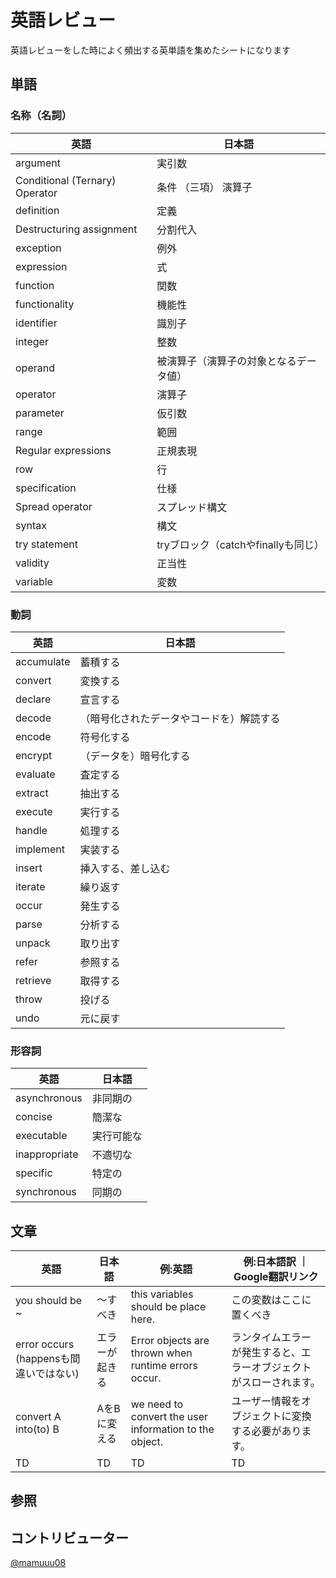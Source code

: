 # 英語レビュー

英語レビューをした時によく頻出する英単語を集めたシートになります
## 単語

### 名称（名詞）

|  英語  |  日本語  |
| ---- | ---- |
|  argument  |  実引数  |
|  Conditional (Ternary) Operator   |  条件 （三項） 演算子  |
|  definition   |  定義  |
|  Destructuring assignment   |  分割代入  |
|  exception   |  例外  |
|  expression   |  式  |
|  function  |  関数  |
|  functionality  |  機能性  |
|  identifier  | 識別子  |
|  integer  |  整数  |
|  operand  |  被演算子（演算子の対象となるデータ値）  |
|  operator  |  演算子  |
|  parameter  |  仮引数  |
|  range  |  範囲  |
|  Regular expressions  |  正規表現  |
|  row  |  行  |
|  specification  |  仕様  |
|  Spread operator  |  スプレッド構文  |
|  syntax  |  構文  |
|  try statement   |  tryブロック（catchやfinallyも同じ）  |
|  validity  |  正当性  |
|  variable  |  変数  |

### 動詞

|  英語  |  日本語  |
| ---- | ---- |
|  accumulate  |  蓄積する  |
|  convert  |  変換する  |
|  declare  |  宣言する  |
|  decode  |  （暗号化されたデータやコードを）解読する  |
|  encode  |  符号化する  |
|  encrypt  |  （データを）暗号化する  |
|  evaluate  |  査定する  |
|  extract  |  抽出する  |
|  execute  |  実行する  |
|  handle  |  処理する  |
|  implement  |  実装する  |
|  insert  |  挿入する、差し込む  |
|  iterate  |  繰り返す  |
|  occur  |  発生する  |
|  parse  |  分析する  |
|  unpack  |  取り出す  |
|  refer  |  参照する  |
|  retrieve  |  取得する  |
|  throw  |  投げる  |
|  undo  |  元に戻す  |

### 形容詞

|  英語  |  日本語  |
| ---- | ---- |
|  asynchronous  |  非同期の  |
|  concise  |  簡潔な  |
|  executable  |  実行可能な  |
|  inappropriate  |  不適切な  |
|  specific  |  特定の  |
|  synchronous  |  同期の  |

## 文章

|  英語  |  日本語  | 例:英語 | 例:日本語訳 ｜ Google翻訳リンク |
| ---- | ---- | --- | -- |
|  you should be ~  |  〜すべき  | this variables should be place here.| この変数はここに置くべき | [link](https://translate.google.com/?hl=ja&sl=ja&tl=en&text=%E3%81%93%E3%81%AE%E5%A4%89%E6%95%B0%E3%81%AF%E3%81%93%E3%81%93%E3%81%AB%E7%BD%AE%E3%81%8F%E3%81%B9%E3%81%8D%E3%81%A7%E3%81%99&op=translate)|
|  error occurs (happensも間違いではない) |  エラーが起きる  | Error objects are thrown when runtime errors occur. | ランタイムエラーが発生すると、エラーオブジェクトがスローされます。 | [link](https://translate.google.com/?hl=ja&sl=en&tl=ja&text=Error%20objects%20are%20thrown%20when%20runtime%20errors%20occur.&op=translate)|
|  convert A into(to) B |  AをBに変える  | we need to convert the user information to the object. | ユーザー情報をオブジェクトに変換する必要があります。 | [link](https://translate.google.com/?hl=ja&sl=en&tl=ja&text=we%20need%20to%20convert%20the%20user%20information%20to%20the%20object.&op=translate)|
|  TD  |  TD  | TD | TD | TD |


## 参照

## コントリビューター

[@mamuuu08](https://twitter.com/mamuuu08)



